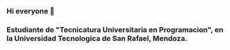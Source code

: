 ### Hi everyone 👋

### Estudiante de "Tecnicatura Universitaria en Programacion", en la Universidad Tecnologica de San Rafael, Mendoza.

